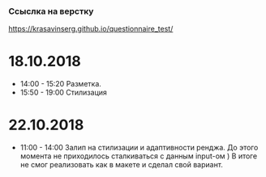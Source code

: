 ### Ссыслка на верстку
https://krasavinserg.github.io/questionnaire_test/

# 18.10.2018
- 14:00 - 15:20 Разметка.
- 15:50 - 19:00 Стилизация

# 22.10.2018
- 11:00 - 14:00 Залип на стилизации и адаптивности ренджа. До этого момента не приходилось сталкиваться с данным input-ом ) В итоге не смог реализовать как в макете и сделал свой вариант.
